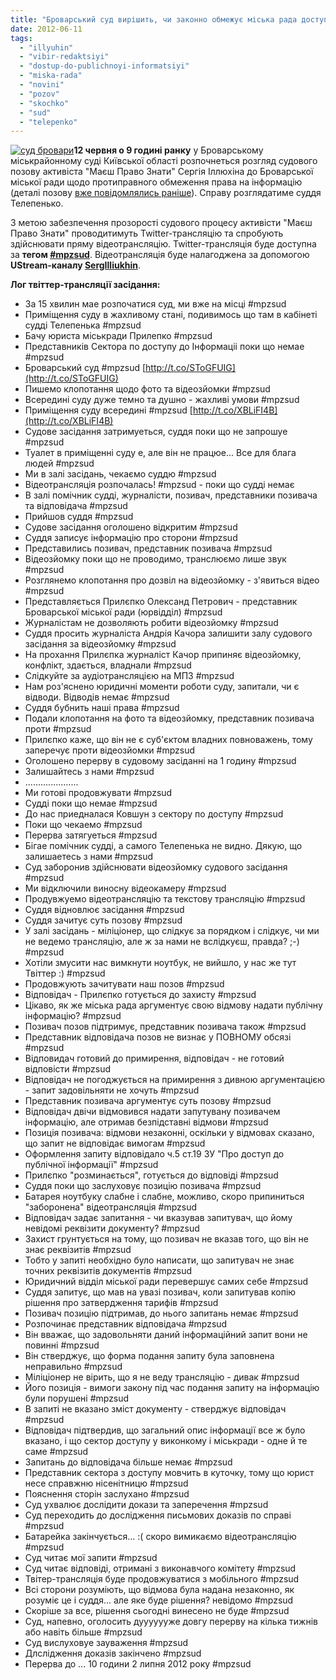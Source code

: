 ```yaml
---
title: "Броварський суд вирішить, чи законно обмежує міська рада доступ до публічної інформації - ОНОВЛЕНО"
date: 2012-06-11
tags: 
  - "illyuhin"
  - "vibir-redaktsiyi"
  - "dostup-do-publichnoyi-informatsiyi"
  - "miska-rada"
  - "novini"
  - "pozov"
  - "skochko"
  - "sud"
  - "telepenko"
---
```


[![](https://mpz.brovary.org/wp-content/uploads/2012/06/sud-brovari.jpg "суд бровари")](https://mpz.brovary.org/wp-content/uploads/2012/06/sud-brovari.jpg)**12 червня о 9 годині ранку** у Броварському міськрайонному суді Київської області розпочнеться розгляд судового позову активіста "Маєш Право Знати" Сергія Іллюхіна до Броварської міської ради щодо протиправного обмеження права на інформацію (деталі позову [вже повідомлялись раніше](https://mpz.brovary.org/brovarskih-chinovnikiv-suditimut-za-vidmovu-nadati-informatsiyu/ "Броварських чиновників судитимуть за відмову надати інформацію")). Справу розглядатиме суддя Телепенько.

З метою забезпечення прозорості судового процесу активісти "Маєш Право Знати" проводитимуть Twitter-трансляцію та спробують здійснювати пряму відеотрансляцію. Twitter-трансляція буде доступна за **тегом [#mpzsud](https://twitter.com/search/mpzsud "Твітер #mpzsud")**. Відеотрансляція буде налагоджена за допомогою **UStream-каналу [SergIlliukhin](http://www.ustream.tv/channel/sergilliukhin "Ustream SergIlliukhin")**.

**Лог твіттер-трансляції засідання:**

- За 15 хвилин мае розпочатися суд, ми вже на мiсцi #mpzsud
- Примiщення суду в жахливому станi, подивимось що там в кабiнетi суддi Телепенька #mpzsud
- Бачу юриста мiськради Прилепко #mpzsud
- Представникiв Сектора по доступу до Iнформацii поки що немае #mpzsud
- Броварський суд #mpzsud [http://t.co/SToGFUIG](http://t.co/SToGFUIG)
- Пишемо клопотання щодо фото та вiдеозйомки #mpzsud
- Всерединi суду дуже темно та душно - жахливi умови #mpzsud
- Примiщення суду всерединi #mpzsud [http://t.co/XBLiFI4B](http://t.co/XBLiFI4B)
- Судове засiдання затримуеться, суддя поки що не запрошуе #mpzsud
- Туалет в примiщеннi суду е, але вiн не працюе... Все для блага людей #mpzsud
- Ми в залі засідань, чекаємо суддю #mpzsud
- Відеотрансляція розпочалась! #mpzsud - поки що судді немає
- В залі помічник судді, журналісти, позивач, представники позивача та відповідача #mpzsud
- Прийшов суддя #mpzsud
- Судове засідання оголошено відкритим #mpzsud
- Суддя записує інформацію про сторони #mpzsud
- Представились позивач, представник позивача #mpzsud
- Відеозйомку поки що не проводимо, транслюємо лише звук #mpzsud
- Розглянемо клопотання про дозвіл на відеозйомку - з'явиться відео #mpzsud
- Представляється Прилєпко Олександ Петрович - представник Броварської міської ради (юрвідділ) #mpzsud
- Журналістам не дозволяють робити відеозйомку #mpzsud
- Суддя просить журналіста Андрія Качора залишити залу судового засідання за відеозйомку #mpzsud
- На прохання Прилєпка журналіст Качор припиняє відеозйомку, конфлікт, здається, владнали #mpzsud
- Слідкуйте за аудіотрансляцією на МПЗ #mpzsud
- Нам роз'яснено юридичні моменти роботи суду, запитали, чи є відводи. Відводів немає #mpzsud
- Суддя бубнить нашi права #mpzsud
- Подали клопотання на фото та відеозйомку, представник позивача проти #mpzsud
- Прилєпко каже, що він не є суб'єктом владних повноважень, тому заперечує проти відеозйомки #mpzsud
- Оголошено перерву в судовому засіданні на 1 годину #mpzsud
- Залишайтесь з нами #mpzsud
- .....................
- Ми готовi продовжувати #mpzsud
- Суддi поки що немае #mpzsud
- До нас приедналася Ковшун з сектору по доступу #mpzsud
- Поки що чекаемо #mpzsud
- Перерва затягуеться #mpzsud
- Бiгае помiчник суддi, а самого Телепенька не видно. Дякую, що залишаетесь з нами #mpzsud
- Суд заборонив здійснювати відеозйомку судового засідання #mpzsud
- Ми відключили виносну відеокамеру #mpzsud
- Продувжуемо відеотрансляцію та текстову трансляцію #mpzsud
- Суддя відновлює засідання #mpzsud
- Суддя зачитує суть позову #mpzsud
- У залі засідань - міліціонер, що слідкує за порядком і слідкує, чи ми не ведемо трансляцію, але ж за нами не вслідкуєш, правда? ;-) #mpzsud
- Хотіли змусити нас вимкнути ноутбук, не вийшло, у нас же тут Твіттер :) #mpzsud
- Продовжують зачитувати наш позов #mpzsud
- Відповідач - Прилєпко готується до захисту #mpzsud
- Цікаво, як же міська рада аргументує свою відмову надати публічну інформацію? #mpzsud
- Позивач позов підтримує, представник позивача також #mpzsud
- Представник відповідача позов не визнає у ПОВНОМУ обсязі #mpzsud
- Відповидач готовий до примирення, відповідач - не готовий відповісти #mpzsud
- Відповідач не погоджується на примирення з дивною аргументацією - запит задовільняти не хочуть #mpzsud
- Представник позивача аргументує суть позову #mpzsud
- Відповідач двічи відмовився надати запутувану позивачем інформацію, але отримав безпідставні відмови #mpzsud
- Позиція позивача: відмови незаконні, оскільки у відмовах сказано, що запит не відповідає вимогам #mpzsud
- Оформлення запиту відповідало ч.5 ст.19 ЗУ "Про доступ до публічної інформації" #mpzsud
- Прилєпко "розминається", готується до відповіді #mpzsud
- Суддя поки що заслуховує позицію позивача #mpzsud
- Батарея ноутбуку слабне і слабне, можливо, скоро припиниться "заборонена" відеотрансляція #mpzsud
- Відповідач задає запитання - чи вказував запитувач, що йому невідомі реквізити документу? #mpzsud
- Захист грунтується на тому, що позивач не вказав того, що він не знає реквізитів #mpzsud
- Тобто у запиті необхідно було написати, що запитувач не знає точних реквізитів документів #mpzsud
- Юридичний відділ міської ради перевершує самих себе #mpzsud
- Суддя запитує, що мав на увазі позивач, коли запитував копію рішення про затвердження тарифів #mpzsud
- Позивач позицію підтримав, до нього запитань немає #mpzsud
- Розпочинає представник відповідача #mpzsud
- Він вважає, що задовольняти даний інформаційний запит вони не повинні #mpzsud
- Він стверджує, що форма подання запиту була заповнена неправильно #mpzsud
- Міліціонер не вірить, що я не веду трансляцію - дивак #mpzsud
- Його позиція - вимоги закону під час подання запиту на інформацію були порушені #mpzsud
- В запиті не вказано зміст документу - стверджує відповідач #mpzsud
- Відповідач підтвердив, що загальний опис інформації все ж було вказано, і що сектор доступу у виконкому і міськради - одне й те саме #mpzsud
- Запитань до відповідача більше немає #mpzsud
- Представник сектора з доступу мовчить в куточку, тому що юрист несе справжню нісенітницю #mpzsud
- Пояснення сторін заслухано #mpzsud
- Суд ухвалює дослідити докази та заперечення #mpzsud
- Суд переходить до дослідження письмових доказів по справі #mpzsud
- Батарейка закінчується... :( скоро вимикаємо відеотрансляцію #mpzsud
- Суд читає мої запити #mpzsud
- Суд читає відповіді, отримані з виконавчого комітету #mpzsud
- Твітер-трансляція буде продовжуватися з мобільного #mpzsud
- Всі сторони розуміють, що відмова була надана незаконно, як розуміє це і суддя... але яке буде рішення? невідомо #mpzsud
- Скоріше за все, рішення сьогодні винесено не буде #mpzsud
- Суд, напевно, оголосить дууууууже довгу перерву на кілька тижнів або навіть більше #mpzsud
- Суд вислуховуе зауваження #mpzsud
- Длслiдження доказiв закiнчено #mpzsud
- Перерва до ... 10 години 2 липня 2012 року #mpzsud
